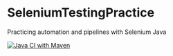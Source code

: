 # SeleniumTestingPractice
Practicing automation and pipelines with Selenium Java

[![Java CI with Maven](https://github.com/Ethan-Hatch/SeleniumTestingPractice/actions/workflows/maven.yml/badge.svg)](https://github.com/Ethan-Hatch/SeleniumTestingPractice/actions/workflows/maven.yml)
